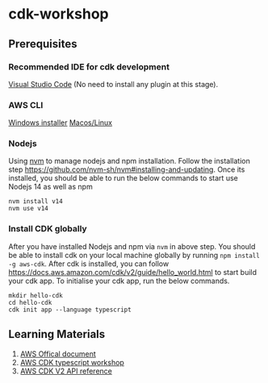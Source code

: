 # cdk-workshop

## Prerequisites

### Recommended IDE for cdk development
[Visual Studio Code](https://code.visualstudio.com/) (No need to install any plugin at this stage).

### AWS CLI
[Windows installer](https://docs.aws.amazon.com/cli/v1/userguide/install-windows.html#install-msi-on-windows)
[Macos/Linux](https://docs.aws.amazon.com/cli/latest/userguide/cli-chap-getting-started.html#install-bundle-other)

### Nodejs
Using [nvm](https://github.com/nvm-sh/nvm) to manage nodejs and npm installation.
Follow the installation step https://github.com/nvm-sh/nvm#installing-and-updating. Once its installed, you should be able to run the below commands to start use Nodejs 14 as well as npm
```
nvm install v14
nvm use v14
```

### Install CDK globally
After you have installed Nodejs and npm via `nvm` in above step. You should be able to install cdk on your local machine globally by running `npm install -g aws-cdk`. After cdk is installed, you can follow https://docs.aws.amazon.com/cdk/v2/guide/hello_world.html to start build your cdk app. To initialise your cdk app, run the below commands.

```
mkdir hello-cdk
cd hello-cdk
cdk init app --language typescript
```

## Learning Materials
1. [AWS Offical document](https://docs.aws.amazon.com/cdk/v2/guide/hello_world.html)
2. [AWS CDK typescript workshop](https://cdkworkshop.com/20-typescript.html)
3. [AWS CDK V2 API reference](https://docs.aws.amazon.com/cdk/api/v2/docs/aws-construct-library.html)
